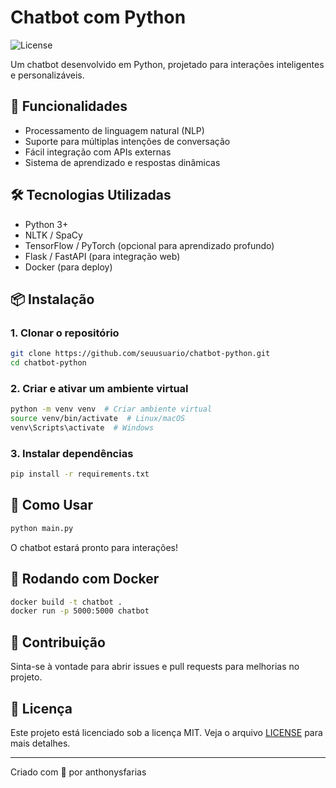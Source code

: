 # Chatbot com Python

![License](https://img.shields.io/badge/license-MIT-blue.svg)

Um chatbot desenvolvido em Python, projetado para interações inteligentes e personalizáveis.

## 🚀 Funcionalidades
- Processamento de linguagem natural (NLP)
- Suporte para múltiplas intenções de conversação
- Fácil integração com APIs externas
- Sistema de aprendizado e respostas dinâmicas

## 🛠️ Tecnologias Utilizadas
- Python 3+
- NLTK / SpaCy
- TensorFlow / PyTorch (opcional para aprendizado profundo)
- Flask / FastAPI (para integração web)
- Docker (para deploy)

## 📦 Instalação

### 1. Clonar o repositório
```bash
git clone https://github.com/seuusuario/chatbot-python.git
cd chatbot-python
```

### 2. Criar e ativar um ambiente virtual
```bash
python -m venv venv  # Criar ambiente virtual
source venv/bin/activate  # Linux/macOS
venv\Scripts\activate  # Windows
```

### 3. Instalar dependências
```bash
pip install -r requirements.txt
```

## 🚀 Como Usar
```bash
python main.py
```
O chatbot estará pronto para interações!

## 🐳 Rodando com Docker
```bash
docker build -t chatbot .
docker run -p 5000:5000 chatbot
```

## 🤝 Contribuição
Sinta-se à vontade para abrir issues e pull requests para melhorias no projeto.

## 📜 Licença
Este projeto está licenciado sob a licença MIT. Veja o arquivo [LICENSE](LICENSE) para mais detalhes.

---

Criado com 💙 por anthonysfarias
